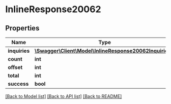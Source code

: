 # InlineResponse20062

## Properties
Name | Type | Description | Notes
------------ | ------------- | ------------- | -------------
**inquiries** | [**\Swagger\Client\Model\InlineResponse20062Inquiries[]**](InlineResponse20062Inquiries.md) |  | [optional] 
**count** | **int** |  | [optional] 
**offset** | **int** |  | [optional] 
**total** | **int** |  | [optional] 
**success** | **bool** |  | [optional] 

[[Back to Model list]](../../README.md#documentation-for-models) [[Back to API list]](../../README.md#documentation-for-api-endpoints) [[Back to README]](../../README.md)

